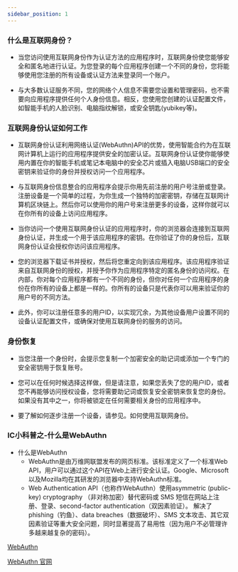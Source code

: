 ```yaml
---
sidebar_position: 1
---
```


### 什么是互联网身份？

+ 当您访问使用互联网身份作为认证方法的应用程序时，互联网身份使您能够安全和匿名地进行认证。为您登录的每个应用程序创建一个不同的身份，您将能够使用您注册的所有设备或认证方法来登录同一个账户。

+ 与大多数认证服务不同，您的网络个人信息不需要您设置和管理密码，也不需要向应用程序提供任何个人身份信息。相反，您使用您创建的认证配置文件，如智能手机的人脸识别、电脑指纹解锁，或安全钥匙(yubikey等)。

### 互联网身份认证如何工作

+ 互联网身份认证利用网络认证(WebAuthn)API的优势，使用智能合约为在互联网计算机上运行的应用程序提供安全的加密认证。互联网身份认证使你能够使用内置在你的智能手机或笔记本电脑中的安全芯片或插入电脑USB端口的安全密钥来验证你的身份并授权访问一个应用程序。

+ 与互联网身份信息整合的应用程序会提示你用先前注册的用户号注册或登录。注册设备是一个简单的过程，为你生成一个独特的加密密钥，存储在互联网计算机区块链上。然后你可以使用你的用户号来注册更多的设备，这样你就可以在你所有的设备上访问应用程序。

+ 当你访问一个使用互联网身份认证的应用程序时，你的浏览器会连接到互联网身份认证，并生成一个用于该应用程序的密钥。在你验证了你的身份后，互联网身份认证会授权你访问该应用程序。

+ 您的浏览器下载证书并授权，然后将您重定向到该应用程序。该应用程序验证来自互联网身份的授权，并授予你作为应用程序特定的匿名身份的访问权。在内部，你对每个应用程序都有一个不同的身份，但你对任何一个应用程序的身份在你所有的设备上都是一样的。你所有的设备只是代表你可以用来验证你的用户号的不同方法。

+ 此外，你可以注册任意多的用户ID，以实现冗余，为其他设备用户设置不同的设备认证配置文件，或确保对使用互联网身份的服务的访问。

### 身份恢复

+ 当您注册一个身份时，会提示您复制一个加密安全的助记词或添加一个专门的安全密钥用于恢复账号。

+ 您可以在任何时候选择这样做，但是请注意，如果您丢失了您的用户ID，或者您不再能够访问授权设备，您将需要助记词或恢复安全密钥来恢复您的身份。如果没有其中之一，你将被锁定在任何需要相关身份的应用程序中。

+ 要了解如何逐步注册一个设备，请参见。如何使用互联网身份。


### IC小科普之-什么是WebAuthn


+ 什么是WebAuthn
  + WebAuthn是由万维网联盟发布的网页标准。该标准定义了一个标准Web API，用户可以通过这个API在Web上进行安全认证。Google、Microsoft以及Mozilla均在其研发的浏览器中支持WebAuthn标准。
  + Web Authentication API（也称作WebAuthn）使用asymmetric (public-key) cryptography （非对称加密）替代密码或 SMS 短信在网站上注册、登录、second-factor authentication（双因素验证）。 解决了 phishing（钓鱼）、data breaches（数据破坏）、SMS 文本攻击、其它双因素验证等重大安全问题，同时显著提高了易用性（因为用户不必管理许多越来越复杂的密码）。

[WebAuthn](https://developer.mozilla.org/zh-CN/docs/Web/API/Web_Authentication_API)

[WebAuthn 官网](https://webauthn.io/)